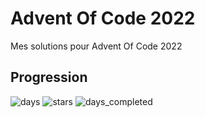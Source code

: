 # Advent Of Code 2022

Mes solutions pour Advent Of Code 2022

## Progression

![days](https://img.shields.io/badge/day%20📅-10-blue)
![stars](https://img.shields.io/badge/stars%20⭐-20-yellow)
![days_completed](https://img.shields.io/badge/days%20completed-10-red)
